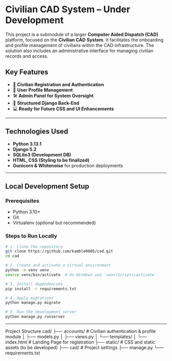 # Civilian CAD System – Under Development

This project is a submodule of a larger **Computer Aided Dispatch (CAD)** platform, focused on the **Civilian CAD System**. It facilitates the onboarding and profile management of civilians within the CAD infrastructure. The solution also includes an administrative interface for managing civilian records and access.

## Key Features

- 🔐 **Civilian Registration and Authentication**
- 📄 **User Profile Management**
- 🛠️ **Admin Panel for System Oversight**
- 📁 **Structured Django Back-End**
- 💻 **Ready for Future CSS and UI Enhancements**

---

## Technologies Used

- **Python 3.13.1**
- **Django 5.2**
- **SQLite3 (Development DB)**
- **HTML, CSS (Styling to be finalized)**
- **Gunicorn & Whitenoise** for production deployments

---

## Local Development Setup

### Prerequisites

- Python 3.10+
- Git
- Virtualenv (optional but recommended)

### Steps to Run Locally

```bash
# 1. Clone the repository
git clone https://github.com/kamble0805/cad.git
cd cad

# 2. Create and activate a virtual environment
python -m venv venv
source venv/bin/activate  # On Windows use `venv\Scripts\activate`

# 3. Install dependencies
pip install -r requirements.txt

# 4. Apply migrations
python manage.py migrate

# 5. Run the development server
python manage.py runserver
```
---
Project Structure
cad/
├── accounts/               # Civilian authentication & profile module
│   ├── models.py
│   ├── views.py
│   └── templates/
│       └── index.html      # Landing Page for registration
├── static/                 # CSS and static assets (to be developed)
├── cad/                    # Project settings
├── manage.py
└── requirements.txt
